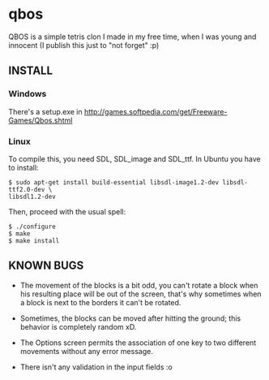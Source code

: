 qbos
====

QBOS is a simple tetris clon I made in my free time, when I was young and
innocent (I publish this just to "not forget" :p)


## INSTALL ##

### Windows ###

There's a setup.exe in http://games.softpedia.com/get/Freeware-Games/Qbos.shtml


### Linux ###

To compile this, you need SDL, SDL_image and SDL_ttf. In Ubuntu you have to install:

	$ sudo apt-get install build-essential libsdl-image1.2-dev libsdl-ttf2.0-dev \
	libsdl1.2-dev

Then, proceed with the usual spell:

	$ ./configure
	$ make
	$ make install


## KNOWN BUGS ##

- The movement of the blocks is a bit odd, you can't rotate a block when his resulting
  place will be out of the screen, that's why sometimes when a block is next to the
  borders it can't be rotated.

- Sometimes, the blocks can be moved after hitting the ground; this behavior is
  completely random xD.

- The Options screen permits the association of one key to two different movements
  without any error message.

- There isn't any validation in the input fields :o
